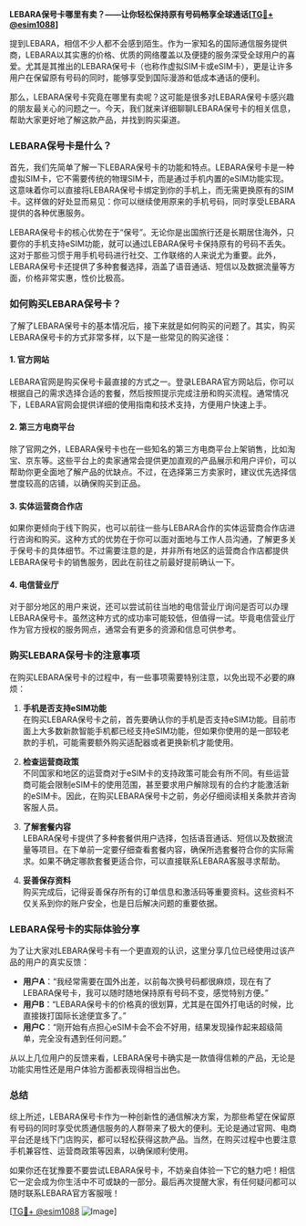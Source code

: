 **LEBARA保号卡哪里有卖？——让你轻松保持原有号码畅享全球通话[[TG💪+ @esim1088](https://t.me/s/esim1088)]**

提到LEBARA，相信不少人都不会感到陌生。作为一家知名的国际通信服务提供商，LEBARA以其实惠的价格、优质的网络覆盖以及便捷的服务深受全球用户的喜爱。尤其是其推出的LEBARA保号卡（也称作虚拟SIM卡或eSIM卡），更是让许多用户在保留原有号码的同时，能够享受到国际漫游和低成本通话的便利。

那么，LEBARA保号卡究竟在哪里有卖呢？这可能是很多对LEBARA保号卡感兴趣的朋友最关心的问题之一。今天，我们就来详细聊聊LEBARA保号卡的相关信息，帮助大家更好地了解这款产品，并找到购买渠道。

### LEBARA保号卡是什么？

首先，我们先简单了解一下LEBARA保号卡的功能和特点。LEBARA保号卡是一种虚拟SIM卡，它不需要传统的物理SIM卡，而是通过手机内置的eSIM功能实现。这意味着你可以直接将LEBARA保号卡绑定到你的手机上，而无需更换原有的SIM卡。这样做的好处显而易见：你可以继续使用原来的手机号码，同时享受LEBARA提供的各种优惠服务。

LEBARA保号卡的核心优势在于“保号”。无论你是出国旅行还是长期居住海外，只要你的手机支持eSIM功能，就可以通过LEBARA保号卡保持原有的号码不丢失。这对于那些习惯于用手机号码进行社交、工作联络的人来说尤为重要。此外，LEBARA保号卡还提供了多种套餐选择，涵盖了语音通话、短信以及数据流量等方面，价格非常实惠，性价比极高。

### 如何购买LEBARA保号卡？

了解了LEBARA保号卡的基本情况后，接下来就是如何购买的问题了。其实，购买LEBARA保号卡的方式非常多样，以下是一些常见的购买途径：

#### 1. 官方网站

LEBARA官网是购买保号卡最直接的方式之一。登录LEBARA官方网站后，你可以根据自己的需求选择合适的套餐，然后按照提示完成注册和购买流程。通常情况下，LEBARA官网会提供详细的使用指南和技术支持，方便用户快速上手。

#### 2. 第三方电商平台

除了官网之外，LEBARA保号卡也在一些知名的第三方电商平台上架销售，比如淘宝、京东等。这些平台上的卖家通常会提供更加直观的产品展示和用户评价，可以帮助你更全面地了解产品的优缺点。不过，在选择第三方卖家时，建议优先选择信誉度较高的店铺，以确保购买到正品。

#### 3. 实体运营商合作店

如果你更倾向于线下购买，也可以前往一些与LEBARA合作的实体运营商合作店进行咨询和购买。这种方式的优势在于你可以面对面地与工作人员沟通，了解更多关于保号卡的具体细节。不过需要注意的是，并非所有地区的运营商合作店都提供LEBARA保号卡的销售服务，因此在前往之前最好提前确认一下。

#### 4. 电信营业厅

对于部分地区的用户来说，还可以尝试前往当地的电信营业厅询问是否可以办理LEBARA保号卡。虽然这种方式的成功率可能较低，但值得一试。毕竟电信营业厅作为官方授权的服务网点，通常会有更多的资源和信息可供参考。

### 购买LEBARA保号卡的注意事项

在购买LEBARA保号卡的过程中，有一些事项需要特别注意，以免出现不必要的麻烦：

1. **手机是否支持eSIM功能**  
   在购买LEBARA保号卡之前，首先要确认你的手机是否支持eSIM功能。目前市面上大多数新款智能手机都已经支持eSIM功能，但如果你使用的是一部较老款的手机，可能需要额外购买适配器或者更换新机才能使用。

2. **检查运营商政策**  
   不同国家和地区的运营商对于eSIM卡的支持政策可能会有所不同。有些运营商可能会限制eSIM卡的使用范围，甚至要求用户解除现有的合约才能激活新的eSIM卡。因此，在购买LEBARA保号卡之前，务必仔细阅读相关条款并咨询客服人员。

3. **了解套餐内容**  
   LEBARA保号卡提供了多种套餐供用户选择，包括语音通话、短信以及数据流量等项目。在下单前一定要仔细查看套餐内容，确保所选套餐符合你的实际需求。如果不确定哪款套餐更适合你，可以直接联系LEBARA客服寻求帮助。

4. **妥善保存资料**  
   购买完成后，记得妥善保存所有的订单信息和激活码等重要资料。这些资料不仅关系到你的账户安全，也是日后解决问题的重要依据。

### LEBARA保号卡的实际体验分享

为了让大家对LEBARA保号卡有一个更直观的认识，这里分享几位已经使用过该产品的用户的真实反馈：

- **用户A**：“我经常需要在国外出差，以前每次换号码都很麻烦，现在有了LEBARA保号卡，我可以随时随地保持原有号码不变，感觉特别方便。”  
- **用户B**：“LEBARA保号卡的价格真的很划算，尤其是在国外打电话的时候，比直接拨打国际长途便宜多了。”  
- **用户C**：“刚开始有点担心eSIM卡会不会不好用，结果发现操作起来超级简单，完全没有遇到任何问题。”

从以上几位用户的反馈来看，LEBARA保号卡确实是一款值得信赖的产品，无论是功能实用性还是用户体验方面都表现得相当出色。

### 总结

综上所述，LEBARA保号卡作为一种创新性的通信解决方案，为那些希望在保留原有号码的同时享受优质通信服务的人群带来了极大的便利。无论是通过官网、电商平台还是线下门店购买，都可以轻松获得这款产品。当然，在购买过程中也要注意手机兼容性、运营商政策等因素，以确保顺利使用。

如果你还在犹豫要不要尝试LEBARA保号卡，不妨亲自体验一下它的魅力吧！相信它一定会成为你生活中不可或缺的一部分。最后再次提醒大家，有任何疑问都可以随时联系LEBARA官方客服哦！

[[TG💪+ @esim1088](https://t.me/s/esim1088) ![Image](https://i.postimg.cc/4NQfJmqS/Snipaste-2025-05-13-00-14-12.png)]